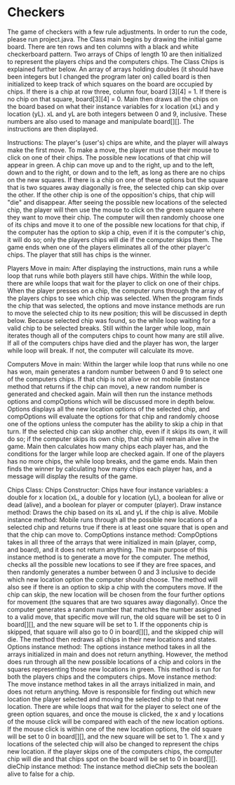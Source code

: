 # Checkers
The game of checkers with a few rule adjustments. In order to run the code, please run project.java.
The Class main begins by drawing the initial game board. There are ten rows and ten columns with a black and white checkerboard pattern. Two arrays of Chips of length 10 are then initialized to represent the players chips and the computers chips. The Class Chips is explained further below. An array of arrays holding doubles (it should have been integers but I changed the program later on) called board is then initialized to keep track of which squares on the board are occupied by chips. If there is a chip at row three, column four, board [3][4] = 1. If there is no chip on that square, board[3][4] = 0. Main then draws all the chips on the board based on what their instance variables for x location (xL) and y location (yL). xL and yL are both integers between 0 and 9, inclusive. These numbers are also used to manage and manipulate board[][]. The instructions are then displayed.

Instructions:
	The player's (user's) chips are white, and the player will always make the first move. To make a move, the player must use their mouse to click on one of their chips. The possible new locations of that chip will appear in green. A chip can move up and to the right, up and to the left, down and to the right, or down and to the left, as long as there are no chips on the new squares. If there is a chip on one of these options but the square that is two squares away diagonally is free, the selected chip can skip over the other. If the other chip is one of the opposition's chips, that chip will "die" and disappear. After seeing the possible new locations of the selected chip, the player will then use the mouse to click on the green square where they want to move their chip. The computer will then randomly choose one of its chips and move it to one of the possible new locations for that chip, if the computer has the option to skip a chip, even if it is the computer's chip, it will do so; only the players chips will die if the computer skips them. The game ends when one of the players eliminates all of the other player'c chips. The player that still has chips is the winner. 

Players Move in main:
	After displaying the instructions, main runs a while loop that runs while both players still have chips. Within the while loop, there are while loops that wait for the player to click on one of their chips. When the player presses on a chip, the computer runs through the array of the players chips to see which chip was selected. When the program finds the chip that was selected, the options and move instance methods are run to move the selected chip to its new position; this will be discussed in depth below. Because selected chip was found, so the while loop waiting for a valid chip to be selected breaks. Still within the larger while loop, main iterates though all of the computers chips to count how many are still alive. If all of the computers chips have died and the player has won, the larger while loop will break. If not, the computer will calculate its move.

Computers Move in main:
	Within the larger while loop that runs while no one has won, main generates a random number between 0 and 9 to select one of the computers chips. If that chip is not alive or not mobile (instance method that returns if the chip can move), a new random number is generated and checked again. Main will then run the instance methods options and compOptions which will be discussed more in depth below. Options displays all the new location options of the selected chip, and compOptions will evaluate the options for that chip and randomly choose one of the options unless the computer has the ability to skip a chip in that turn. If the selected chip can skip another chip, even if it skips its own, it will do so; if the computer skips its own chip, that chip will remain alive in the game. Main then calculates how many chips each player has, and the conditions for the larger while loop are checked again. If one of the players has no more chips, the while loop breaks, and the game ends. Main then finds the winner by calculating how many chips each player has, and a message will display the results of the game.

Chips Class:
	Chips Constructor: Chips have four instance variables: a double for x location (xL, a double for y location (yL), a boolean for alive or dead (alive), and a boolean for player or computer (player).
	Draw instance method: Draws the chip based on its xL and yL if the chip is alive.
	Mobile instance method: Mobile runs through all the possible new locations of a selected chip and returns true if there is at least one square that is open and that the chip can move to.
	CompOptions instance method: CompOptions takes in all three of the arrays that were initialized in main (player, comp, and board), and it does not return anything. The main purpose of this instance method is to generate a move for the computer. The method, checks all the possible new locations to see if they are free spaces, and then randomly generates a number between 0 and 3 inclusive to decide which new location option the computer should choose. The method will also see if there is an option to skip a chip with the computers move. If the chip can skip, the new location will be chosen from the four further options for movement (the squares that are two squares away diagonally). Once the computer generates a random number that matches the number assigned to a valid move, that specific move will run, the old square will be set to 0 in board[][], and the new square will be set to 1. If the opponents chip is skipped, that square will also go to 0 in board[][], and the skipped chip will die. The method then redraws all chips in their new locations and states.
	Options instance method: The options instance method takes in all the arrays initialized in main and does not return anything. However, the method does run through all the new possible locations of a chip and colors in the squares representing those new locations in green. This method is run for both the players chips and the computers chips.
	Move instance method: The move instance method takes in all the arrays initialized in main, and does not return anything. Move is responsible for finding out which new location the player selected and moving the selected chip to that new location. There are while loops that wait for the player to select one of the green option squares, and once the mouse is clicked, the x and y locations of the mouse click will be compared with each of the new location options. If the mouse click is within one of the new location options, the old square will be set to 0 in board[][], and the new square will be set to 1. The x and y locations of the selected chip will also be changed to represent the chips new location. if the player skips one of the computers chips, the computer chip will die and that chips spot on the board will be set to 0 in board[][].
	dieChip instance method: The instance method dieChip sets the boolean alive to false for a chip. 
